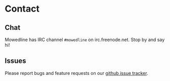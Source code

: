 
Contact
=======

Chat
----

Mowedline has IRC channel `#mowedline` on irc.freenode.net.  Stop by and
say hi!

Issues
------

Please report bugs and feature requests on our [github issue
tracker](http://github.com/retroj/mowedline/issues).
